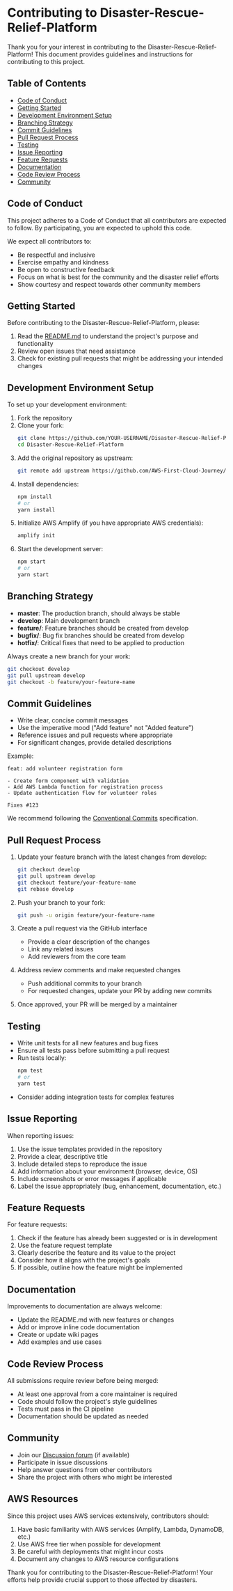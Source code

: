 # Contributing to Disaster-Rescue-Relief-Platform

Thank you for your interest in contributing to the Disaster-Rescue-Relief-Platform! This document provides guidelines and instructions for contributing to this project.

## Table of Contents

- [Code of Conduct](#code-of-conduct)
- [Getting Started](#getting-started)
- [Development Environment Setup](#development-environment-setup)
- [Branching Strategy](#branching-strategy)
- [Commit Guidelines](#commit-guidelines)
- [Pull Request Process](#pull-request-process)
- [Testing](#testing)
- [Issue Reporting](#issue-reporting)
- [Feature Requests](#feature-requests)
- [Documentation](#documentation)
- [Code Review Process](#code-review-process)
- [Community](#community)

## Code of Conduct

This project adheres to a Code of Conduct that all contributors are expected to follow. By participating, you are expected to uphold this code.

We expect all contributors to:
- Be respectful and inclusive
- Exercise empathy and kindness
- Be open to constructive feedback
- Focus on what is best for the community and the disaster relief efforts
- Show courtesy and respect towards other community members

## Getting Started

Before contributing to the Disaster-Rescue-Relief-Platform, please:

1. Read the [README.md](README.md) to understand the project's purpose and functionality
2. Review open issues that need assistance
3. Check for existing pull requests that might be addressing your intended changes

## Development Environment Setup

To set up your development environment:

1. Fork the repository
2. Clone your fork:
   ```bash
   git clone https://github.com/YOUR-USERNAME/Disaster-Rescue-Relief-Platform.git
   cd Disaster-Rescue-Relief-Platform
   ```
3. Add the original repository as upstream:
   ```bash
   git remote add upstream https://github.com/AWS-First-Cloud-Journey/Disaster-Rescue-Relief-Platform.git
   ```
4. Install dependencies:
   ```bash
   npm install
   # or 
   yarn install
   ```
5. Initialize AWS Amplify (if you have appropriate AWS credentials):
   ```bash
   amplify init
   ```
6. Start the development server:
   ```bash
   npm start
   # or
   yarn start
   ```

## Branching Strategy

- **master**: The production branch, should always be stable
- **develop**: Main development branch
- **feature/**: Feature branches should be created from develop
- **bugfix/**: Bug fix branches should be created from develop
- **hotfix/**: Critical fixes that need to be applied to production

Always create a new branch for your work:
```bash
git checkout develop
git pull upstream develop
git checkout -b feature/your-feature-name
```

## Commit Guidelines

- Write clear, concise commit messages
- Use the imperative mood ("Add feature" not "Added feature")
- Reference issues and pull requests where appropriate
- For significant changes, provide detailed descriptions

Example:
```
feat: add volunteer registration form

- Create form component with validation
- Add AWS Lambda function for registration process
- Update authentication flow for volunteer roles

Fixes #123
```

We recommend following the [Conventional Commits](https://www.conventionalcommits.org/) specification.

## Pull Request Process

1. Update your feature branch with the latest changes from develop:
   ```bash
   git checkout develop
   git pull upstream develop
   git checkout feature/your-feature-name
   git rebase develop
   ```

2. Push your branch to your fork:
   ```bash
   git push -u origin feature/your-feature-name
   ```

3. Create a pull request via the GitHub interface
   - Provide a clear description of the changes
   - Link any related issues
   - Add reviewers from the core team

4. Address review comments and make requested changes
   - Push additional commits to your branch
   - For requested changes, update your PR by adding new commits

5. Once approved, your PR will be merged by a maintainer

## Testing

- Write unit tests for all new features and bug fixes
- Ensure all tests pass before submitting a pull request
- Run tests locally:
  ```bash
  npm test
  # or
  yarn test
  ```
- Consider adding integration tests for complex features

## Issue Reporting

When reporting issues:

1. Use the issue templates provided in the repository
2. Provide a clear, descriptive title
3. Include detailed steps to reproduce the issue
4. Add information about your environment (browser, device, OS)
5. Include screenshots or error messages if applicable
6. Label the issue appropriately (bug, enhancement, documentation, etc.)

## Feature Requests

For feature requests:

1. Check if the feature has already been suggested or is in development
2. Use the feature request template
3. Clearly describe the feature and its value to the project
4. Consider how it aligns with the project's goals
5. If possible, outline how the feature might be implemented

## Documentation

Improvements to documentation are always welcome:

- Update the README.md with new features or changes
- Add or improve inline code documentation
- Create or update wiki pages
- Add examples and use cases

## Code Review Process

All submissions require review before being merged:

- At least one approval from a core maintainer is required
- Code should follow the project's style guidelines
- Tests must pass in the CI pipeline
- Documentation should be updated as needed

## Community

- Join our [Discussion forum](https://github.com/AWS-First-Cloud-Journey/Disaster-Rescue-Relief-Platform/discussions) (if available)
- Participate in issue discussions
- Help answer questions from other contributors
- Share the project with others who might be interested

## AWS Resources

Since this project uses AWS services extensively, contributors should:

1. Have basic familiarity with AWS services (Amplify, Lambda, DynamoDB, etc.)
2. Use AWS free tier when possible for development
3. Be careful with deployments that might incur costs
4. Document any changes to AWS resource configurations

Thank you for contributing to the Disaster-Rescue-Relief-Platform! Your efforts help provide crucial support to those affected by disasters.
